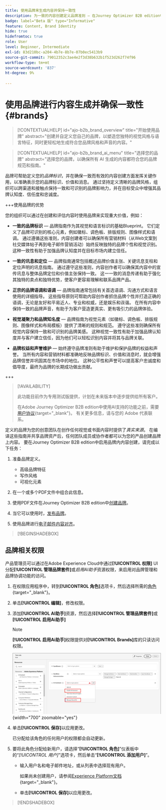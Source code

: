 ```yaml
---
title: 使用品牌来生成内容并保持一致性
description: 为一致的内容创建定义品牌准则 — 在Journey Optimizer B2B edition中维护视觉标识、消息传递一致性和真实语调。
badge: label="Beta 版" type="Informative"
feature: Content, Brand Identity
hide: true
hidefromtoc: true
role: User
level: Beginner, Intermediate
exl-id: 83d210bc-a204-4b7e-8b7e-07b0ec5413b9
source-git-commit: 79012352c3ae4e2f3d38b632b1f523d262f74f96
workflow-type: tm+mt
source-wordcount: '837'
ht-degree: 9%

---
```


# 使用品牌进行内容生成并确保一致性 {#brands}

>[!CONTEXTUALHELP]
>id="ajo-b2b_brand_overview"
>title="开始使用品牌"
>abstract="创建并自定义您自己的品牌，以塑造您独特的视觉风格与语言特征，同时更轻松地生成符合您品牌风格和声音的内容。"

>[!CONTEXTUALHELP]
>id="ajo-b2b_brand_ai_menu"
>title="选择您的品牌"
>abstract="选择您的品牌，以确保所有 AI 生成的内容都符合您的品牌规范和指南。"

品牌可帮助定义您的&#x200B;_品牌标识_，并在确保一致而有效的内容创建方面发挥关键作用，以准确表示您的品牌标识、价值和消息。 通过坚持定义清晰的品牌风格，组织可以跨渠道和接触点保持一致和可识别的品牌影响力，并在目标受众中增强其品牌认知度、信任度和忠诚度。

+++使用品牌的优势

您的组织可以通过在创建和评估内容时使用品牌来实现重大价值，例如：

* **一致的品牌标识** — 品牌指南作为其视觉和语言标识的基础Blueprint。 它们定义了品牌可识别的核心元素，例如徽标、调色板、排版规则、图像样式和语调。 通过遵循这些准则，内容创建者可以确保所有营销材料（从Web文案到社交媒体帖子再到电子邮件营销活动）始终反映独特的品牌个性和视觉识别。 这种一致性有助于加强品牌认知度并在目标市场内建立信任。

* **一致的讯息和定位** — 品牌指南通常包括概述品牌价值主张、关键讯息支柱和定位声明的讯息指南。 通过遵守这些准则，内容创作者可以确保其内容中的宣传讯息与整体品牌定位和价值主张保持一致。 这一一致的消息传递有助于强化其独特的卖点和独特优势，使客户更容易理解和联系品牌产品。

* **正宗的品牌语调和语调** — 品牌指南通常包括有关首选语调、沟通方式和语言使用的详细指导。 这些指导原则可帮助内容创作者抓住品牌个性并打造正确的语调，无论是友好和平易近人、专业和权威，还是娱乐和诙谐。 在所有内容中保持一致的品牌声音，有助于为客户营造更真实、更有吸引力的品牌体验。

* **视觉凝聚力和品牌知名度** — 品牌指南为视觉元素（如徽标、调色板、排版规则、图像样式和布局模板）提供了清晰的规则和规范。 遵守这些准则确保所有视觉内容保持一致和可识别的品牌美感。 这种视觉一致性有助于加强品牌认知度并与客户建立信任，因为他们可以轻松识别内容并将其与品牌关联。

* **品牌权益和声誉维护** — 始终遵守品牌准则有助于维护和保护品牌的权益和声誉。 当所有内容和营销材料都准确地反映品牌标识、价值和消息时，就会增强品牌信誉并巩固其在市场中的地位。 这种公平性和声誉可以提高客户忠诚度和倡导度，最终为品牌的长期成功做出贡献。

+++

>[!AVAILABILITY]
>
>此功能目前作为专用测试版提供，计划在未来版本中逐步提供给所有客户。
>
>在Adobe Journey Optimizer B2B edition中使用AI支持的功能之前，需要[用户协议](https://www.adobe.com/cn/legal/licenses-terms/adobe-dx-gen-ai-user-guidelines.html){target="_blank"}。 有关更多信息，请与您的 Adobe 代表联系。

定义的品牌为您的创意团队在创作任何视觉或书面内容时提供了&#x200B;_真实来源_。 在编译这些指南并共享品牌资产后，任何团队成员或协作者都可以为您的产品创建品牌上内容。 要在Journey Optimizer B2B edition中启用品牌内内容创建，请完成以下任务：

1. 准备品牌定义。

   * 高级品牌特征
   * 写作风格
   * 可视化元素

1. 在一个或多个PDF文件中组合此信息。

1. 使用PDF文件在Journey Optimizer B2B edition中[创建品牌](./brands-manage-create.md#create-and-define-a-brand)。

1. 当它可以使用时，[发布品牌](./brands-manage-create.md#publish-the-brand)。

1. 使用品牌进行[电子邮件内容对齐](./brand-alignment.md)。
<!-- 
1. Use the brand to generate content. -->

>[!BEGINSHADEBOX]

## 品牌相关权限

产品管理员可以通过在Adobe Experience Cloud中通过&#x200B;**[!UICONTROL 权限]** UI分配&#x200B;**[!UICONTROL 管理品牌套件]**&#x200B;或&#x200B;_启用AI助手_&#x200B;资源权限，来启用对品牌管理和品牌协调功能的访问。

1. 在权限应用程序中，转到&#x200B;**[!UICONTROL 角色]**&#x200B;选项卡，然后选择所需的[角色](https://experienceleague.adobe.com/zh-hans/docs/experience-platform/access-control/abac/permissions-ui/roles){target="_blank"}。

1. 单击&#x200B;**[!UICONTROL 编辑]**，修改权限。

1. 添加&#x200B;**[!UICONTROL AI助手]**&#x200B;资源，然后选择&#x200B;**[!UICONTROL 管理品牌套件]**&#x200B;或&#x200B;**[!UICONTROL 启用Ai助手]**

   >[!NOTE]
   >
   >**[!UICONTROL 启用Ai助手]**&#x200B;权限提供对&#x200B;**[!UICONTROL Brands]**&#x200B;库的只读访问权限。

   ![为品牌访问权限添加AI助理权限](./assets/brands-aep-permissions.png){width="700" zoomable="yes"}

1. 单击&#x200B;**[!UICONTROL 保存]**&#x200B;以应用更改。

   已分配给该角色的任何用户的权限都会自动更新。

1. 要将此角色分配给新用户，请选择“**[!UICONTROL 角色]**”仪表板中的“_[!UICONTROL 用户]_”选项卡，然后单击“**[!UICONTROL 添加用户]**”。

   * 输入用户名和电子邮件地址，或从列表中选择现有用户。

     如果尚未创建用户，请参阅[Experience Platform文档](https://experienceleague.adobe.com/zh-hans/docs/experience-platform/access-control/abac/permissions-ui/users){target="_blank"}。

   * 单击&#x200B;**[!UICONTROL 保存]**&#x200B;以应用更改。

>[!ENDSHADEBOX]
